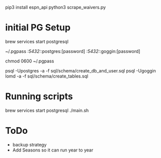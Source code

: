 pip3 install espn_api
python3 scrape_waivers.py

# initial PG Setup
brew services start postgresql

~/.pgpass
*:5432:*:postgres:[password]
*:5432:*:goggin:[password]

chmod 0600 ~/.pgpass

psql -Upostgres -a -f sql/schema/create_db_and_user.sql
psql -Ugoggin lomd -a -f sql/schema/create_tables.sql

# Running scripts
brew services start postgresql
./main.sh

# ToDo
- backup strategy
- Add Seasons so it can run year to year
